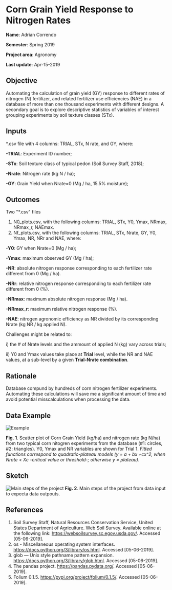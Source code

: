 # Corn Grain Yield Response to Nitrogen Rates
**Name**: Adrian Correndo

**Semester**: Spring 2019

**Project area**: Agronomy

**Last update**: Apr-15-2019


## Objective

Automating the calculation of grain yield (GY) response to different rates of nitrogen (N) fertilizer, and related fertilizer use efficiencies (NAE) in a database of more than one thousand experiments with different designs. A secondary goal is to explore descriptive statistics of variables of interest grouping experiments by soil texture classes (STx).

## Inputs

*.csv file with 4 columns: TRIAL, STx, N rate, and GY, where:

**-TRIAL**: Experiment ID number;

**-STx**: Soil texture class of typical pedon  (Soil Survey Staff, 2018);

**-Nrate**: Nitrogen rate (kg N / ha);

**-GY**: Grain Yield when Nrate=0  (Mg / ha, 15.5% moisture);

## Outcomes

Two "*.csv" files

1. N0_plots.csv, with the following columns: TRIAL, STx, Y0, Ymax, NRmax, NRmax_r, NAEmax.
2. Nf_plots.csv, with the following columns: TRIAL, STx, Nrate, GY, Y0, Ymax, NR, NRr and NAE, where:

**-Y0**: GY when Nrate=0  (Mg / ha);

**-Ymax**: maximum observed GY (Mg / ha);

**-NR**: absolute nitrogen response corresponding to each fertilizer rate different from 0  (Mg / ha).

**-NRr**: relative nitrogen response corresponding to each fertilizer rate different from 0  (%).

**-NRmax**: maximum absolute nitrogen response (Mg / ha).

**-NRmax_r**: maximum relative nitrogen response (%).

**-NAE**: nitrogen agronomic efficiency as NR divided by its corresponding Nrate (kg NR / kg applied N).

Challenges might be related to: 

i) the # of Nrate levels and the ammount of applied N (kg) vary across trials;

ii) Y0 and Ymax values take place at **Trial** level, while the NR and NAE values, at a sub-level by a given **Trial-Nrate combination**.

## Rationale

Database compund by hundreds of corn nitrogen fertilizer experiments. Automating these calculations will save me a significant amount of time and avoid potential misscalculations when processing the data.

## **Data Example**

![Example](https://github.com/adriancorrendo/project/blob/master/Scatter.png)

**Fig. 1**. Scatter plot of Corn Grain Yield (kg/ha) and nitrogen rate (kg N/ha) from two typical corn nitogren experiments from the database (#1: circles, #2: triangles). Y0, Ymax and NR variables are shown for Trial 1. *Fitted functions correspond to quadratic-plateau models (y = a + bx +cx^2, when Nrate < Xc -critical value or threshold-; otherwise y = plateau)*.

## **Sketch**
![Main steps of the project](https://github.com/adriancorrendo/project/blob/master/Sketch.png)
**Fig. 2**. Main steps of the project from data input to expecta data outpouts.


## **References**
1. Soil Survey Staff, Natural Resources Conservation Service, United States Department of Agriculture. Web Soil Survey. Available online at the following link: https://websoilsurvey.sc.egov.usda.gov/. Accessed [05-06-2019].
2. os - Miscellaneous operating system interfaces. https://docs.python.org/3/library/os.html. Accessed [05-06-2019].
3. glob — Unix style pathname pattern expansion. https://docs.python.org/3/library/glob.html. Accessed [05-06-2019].
4. The pandas project. https://pandas.pydata.org/. Accessed [05-06-2019].
5. Folium 0.1.5. https://pypi.org/project/folium/0.1.5/. Accessed [05-06-2019].